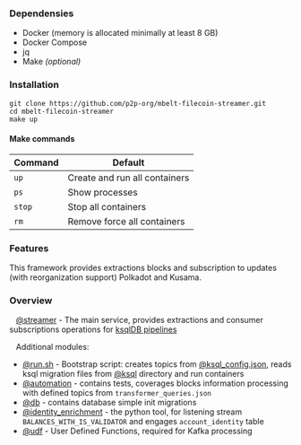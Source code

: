 ### Dependensies
* Docker (memory is allocated minimally at least 8 GB)
* Docker Compose 
* jq  
* Make _(optional)_


### Installation

```shell
git clone https://github.com/p2p-org/mbelt-filecoin-streamer.git
cd mbelt-filecoin-streamer
make up
```

#### Make commands

| Command | Default |
| ---- | ---- |
| `up`| Create and run all containers |
| `ps`| Show processes |
| `stop`| Stop all containers |
| `rm`|  Remove force all containers |

### Features
This framework provides extractions blocks and subscription to updates (with reorganization support) Polkadot and Kusama.

### Overview
&nbsp; &nbsp;[@streamer](streamer) - The main service, provides extractions and consumer subscriptions operations for [ksqlDB pipelines](streamer/docs/SPECS.md)

&nbsp; &nbsp;Additional modules:
- [@run.sh](run.sh) - Bootstrap script: creates topics from [@ksql_config.json](ksql_config.json), reads ksql migration files from [@ksql](ksql) directory and run containers
- [@automation](automation) - contains tests, coverages blocks information processing with defined topics from `transformer_queries.json`
- [@db](db) - contains database simple init migrations
- [@identity_enrichment](identity_enrichment) - the python tool, for listening stream `BALANCES_WITH_IS_VALIDATOR` and engages `account_identity` table
- [@udf](udf) - User Defined Functions, required for Kafka processing
